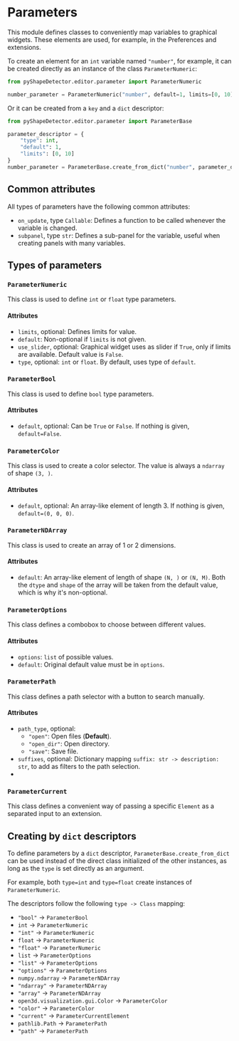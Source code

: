 # Parameters

This module defines classes to conveniently map variables to graphical widgets.
These elements are used, for example, in the Preferences and extensions.

To create an element for an `int` variable named `"number"`, for example, it can be created directly as an instance of the class `ParameterNumeric`:

```python
from pyShapeDetector.editor.parameter import ParameterNumeric

number_parameter = ParameterNumeric("number", default=1, limits=[0, 10])
```

Or it can be created from a `key` and a `dict` descriptor: 

```python
from pyShapeDetector.editor.parameter import ParameterBase

parameter_descriptor = {
    "type": int,
    "default": 1,
    "limits": [0, 10]
}
number_parameter = ParameterBase.create_from_dict("number", parameter_descriptor)
```

## Common attributes
All types of parameters have the following common attributes:
- `on_update`, type `Callable`: Defines a function to be called whenever the variable is changed.  
- `subpanel`, type `str`: Defines a sub-panel for the variable, useful when creating panels with many variables.

## Types of parameters

### `ParameterNumeric`
This class is used to define `int` or `float` type parameters.

#### Attributes
- `limits`, optional: Defines limits for value.
- `default`: Non-optional if `limits` is not given.
- `use_slider`, optional: Graphical widget uses as slider if `True`, only if limits are available. Default value is `False`. 
- `type`, optional: `int` or `float`. By default, uses type of `default`. 

### `ParameterBool`
This class is used to define `bool` type parameters.

#### Attributes
- `default`, optional: Can be `True` or `False`. If nothing is given, `default=False`.

### `ParameterColor`
This class is used to create a color selector. The value is always a `ndarray` of shape `(3, )`.

#### Attributes
- `default`, optional: An array-like element of length 3. If nothing is given, `default=(0, 0, 0)`.

### `ParameterNDArray`
This class is used to create an array of 1 or 2 dimensions. 

#### Attributes
- `default`: An array-like element of length of shape `(N, )` or `(N, M)`. Both the `dtype` and `shape` of the array will be taken from the default value, which is why it's non-optional.

### `ParameterOptions`
This class defines a combobox to choose between different values. 

#### Attributes
- `options`: `list` of possible values.
- `default`: Original default value must be in `options`.

### `ParameterPath`
This class defines a path selector with a button to search manually. 

#### Attributes
- `path_type`, optional: 
  - `"open"`: Open files (**Default**).
  - `"open_dir"`: Open directory. 
  - `"save"`: Save file.
- `suffixes`, optional: Dictionary mapping `suffix: str -> description: str`, to add as filters to the path selection.
- 
### `ParameterCurrent`
This class defines a convenient way of passing a specific `Element` as a separated input to an extension.

## Creating by `dict` descriptors
To define parameters by a `dict` descriptor, `ParameterBase.create_from_dict` can be used instead of the direct class initialized of the other instances, as long as the `type` is set directly as an argument. 

For example, both `type=int` and `type=float` create instances of `ParameterNumeric`.

The descriptors follow the following `type -> Class` mapping:

- `"bool"` -> `ParameterBool`
- `int` -> `ParameterNumeric`
- `"int"` -> `ParameterNumeric`
- `float` -> `ParameterNumeric`
- `"float"` -> `ParameterNumeric`
- `list` -> `ParameterOptions`
- `"list"` -> `ParameterOptions`
- `"options"` -> `ParameterOptions`
- `numpy.ndarray` -> `ParameterNDArray`
- `"ndarray"` -> `ParameterNDArray`
- `"array"` -> `ParameterNDArray`
- `open3d.visualization.gui.Color` -> `ParameterColor`
- `"color"` -> `ParameterColor`
- `"current"` -> `ParameterCurrentElement`
- `pathlib.Path` -> `ParameterPath`
- `"path"` -> `ParameterPath`


